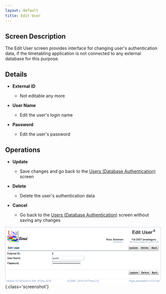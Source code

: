 ```yaml
---
layout: default
title: Edit User
---
```



## Screen Description


 The Edit User screen provides interface for changing user's authentication data, if the timetabling application is not connected to any external database for this purpose.

## Details

* **External ID**
	* Not editable any more

* **User Name**
	* Edit the user's login name

* **Password**
	* Edit the user's password

## Operations

* **Update**
	* Save changes and go back to the [Users (Database Authentication)](users-database-authentication) screen

* **Delete**
	* Delete the user's authentication data

* **Cancel**
	* Go back to the [Users (Database Authentication)](users-database-authentication) screen without saving any changes


![Edit User](images/edit-user-1.png){:class='screenshot'}
